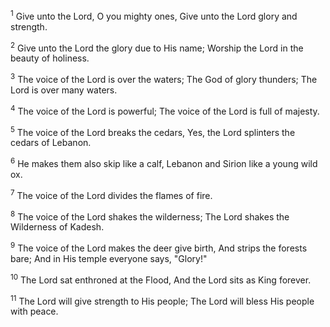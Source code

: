 <sup>1</sup> 
Give unto the Lord, O you mighty ones, Give unto the Lord glory and strength. 

<sup>2</sup> 
Give unto the Lord the glory due to His name; Worship the Lord in the beauty of holiness. 

<sup>3</sup> 
The voice of the Lord is over the waters; The God of glory thunders; The Lord is over many waters. 

<sup>4</sup> 
The voice of the Lord is powerful; The voice of the Lord is full of majesty. 

<sup>5</sup> 
The voice of the Lord breaks the cedars, Yes, the Lord splinters the cedars of Lebanon. 

<sup>6</sup> 
He makes them also skip like a calf, Lebanon and Sirion like a young wild ox. 

<sup>7</sup> 
The voice of the Lord divides the flames of fire. 

<sup>8</sup> 
The voice of the Lord shakes the wilderness; The Lord shakes the Wilderness of Kadesh. 

<sup>9</sup> 
The voice of the Lord makes the deer give birth, And strips the forests bare; And in His temple everyone says, "Glory!" 

<sup>10</sup> 
The Lord sat enthroned at the Flood, And the Lord sits as King forever. 

<sup>11</sup> 
The Lord will give strength to His people; The Lord will bless His people with peace.